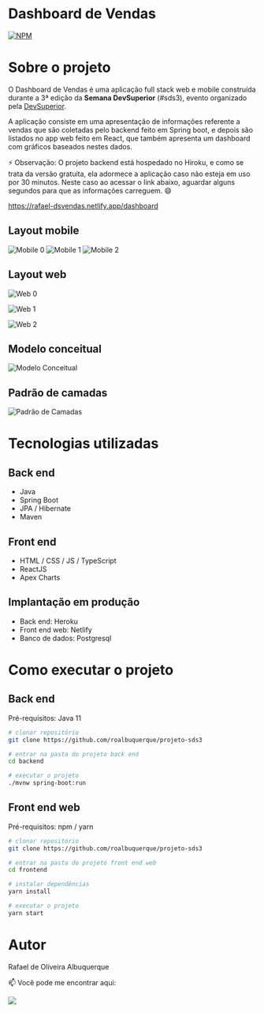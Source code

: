 # Dashboard de Vendas 
[![NPM](https://img.shields.io/npm/l/react)](https://github.com/roalbuquerque/projeto-sds3/blob/master/LICENSE) 

# Sobre o projeto

O Dashboard de Vendas é uma aplicação full stack web e mobile construída durante a 3ª edição da **Semana DevSuperior** (#sds3), evento organizado pela [DevSuperior](https://devsuperior.com.br "Site da DevSuperior").

A aplicação consiste em uma apresentação de informações referente a vendas que são coletadas pelo backend feito em Spring boot, e depois são listados no app web feito em React, que também apresenta um dashboard com gráficos baseados nestes dados.

⚡ Observação: O projeto backend está hospedado no Hiroku, e como se trata da versão gratuita, ela adormece a aplicação caso não esteja em uso por 30 minutos.
Neste caso ao acessar o link abaixo, aguardar alguns segundos para que as informações carreguem. 😄

https://rafael-dsvendas.netlify.app/dashboard

## Layout mobile
![Mobile 0](https://github.com/roalbuquerque/projeto-sds3/blob/master/assets/Mobile00.jpg) ![Mobile 1](https://github.com/roalbuquerque/projeto-sds3/blob/master/assets/Mobile01.jpg) ![Mobile 2](https://github.com/roalbuquerque/projeto-sds3/blob/master/assets/Mobile02.jpg) 

## Layout web
![Web 0](https://github.com/roalbuquerque/projeto-sds3/blob/master/assets/web00.jpg)

![Web 1](https://github.com/roalbuquerque/projeto-sds3/blob/master/assets/web01.jpg)

![Web 2](https://github.com/roalbuquerque/projeto-sds3/blob/master/assets/web02.jpg)

## Modelo conceitual
![Modelo Conceitual](https://github.com/roalbuquerque/projeto-sds3/blob/master/assets/ModeloConceitual.png)

## Padrão de camadas
![Padrão de Camadas](https://github.com/roalbuquerque/projeto-sds3/blob/master/assets/padraoDeCamadas.png)

# Tecnologias utilizadas
## Back end
- Java
- Spring Boot
- JPA / Hibernate
- Maven
## Front end
- HTML / CSS / JS / TypeScript
- ReactJS
- Apex Charts
## Implantação em produção
- Back end: Heroku
- Front end web: Netlify
- Banco de dados: Postgresql

# Como executar o projeto

## Back end
Pré-requisitos: Java 11

```bash
# clonar repositório
git clone https://github.com/roalbuquerque/projeto-sds3

# entrar na pasta do projeto back end
cd backend

# executar o projeto
./mvnw spring-boot:run
```

## Front end web
Pré-requisitos: npm / yarn

```bash
# clonar repositório
git clone https://github.com/roalbuquerque/projeto-sds3

# entrar na pasta do projeto front end web
cd frontend

# instalar dependências
yarn install

# executar o projeto
yarn start
```

# Autor

Rafael de Oliveira Albuquerque

📫 Você pode me encontrar aqui:
<p align="left">
  <a href="https://www.linkedin.com/in/rafaeloliveiraalbuquerque/" alt="Linkedin">
  <img src="https://img.shields.io/badge/-Linkedin-0e76a8?style=flat-square&logo=Linkedin&logoColor=white&link=https://www.linkedin.com/in/rafaeloliveiraalbuquerque/" /></a>

